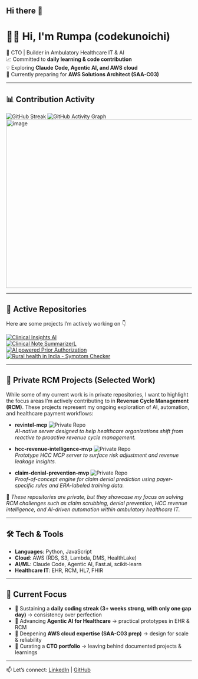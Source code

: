 ## Hi there 👋

<!--
**codekunoichi/codekunoichi** is a ✨ _special_ ✨ repository because its `README.md` (this file) appears on your GitHub profile.

Here are some ideas to get you started:

- 🔭 I’m currently working on ...
- 🌱 I’m currently learning ...
- 👯 I’m looking to collaborate on ...
- 🤔 I’m looking for help with ...
- 💬 Ask me about ...
- 📫 How to reach me: ...
- ⚡ Fun fact: ...
-->

# 👩‍💻 Hi, I'm Rumpa (codekunoichi)

🌸 CTO | Builder in Ambulatory Healthcare IT & AI  
📈 Committed to **daily learning & code contribution**  
💡 Exploring **Claude Code, Agentic AI, and AWS cloud**  
🌱 Currently preparing for **AWS Solutions Architect (SAA-C03)**

---

## 📊 Contribution Activity
![GitHub Streak](https://github-readme-streak-stats.herokuapp.com/?user=codekunoichi&theme=tokyonight)
![GitHub Activity Graph](https://github-readme-activity-graph.vercel.app/graph?username=codekunoichi&theme=tokyo-night)
<img width="1211" height="456" alt="image" src="https://github.com/user-attachments/assets/803eb6c2-c2c6-4c58-9055-7a198bc05b90" />


---

## 🚀 Active Repositories
Here are some projects I’m actively working on 👇  

[![Clinical Insights AI](https://github-readme-stats.vercel.app/api/pin/?username=codekunoichi&repo=clinical_insights_ai&theme=tokyonight)](https://github.com/codekunoichi/clinical_insights_ai)  
[![Clinical Note SummarizerL](https://github-readme-stats.vercel.app/api/pin/?username=codekunoichi&repo=clinical-notes-summarizer&theme=tokyonight)](https://github.com/codekunoichi/clinical-notes-summarizer)  
[![AI powered Prior Authorization](https://github-readme-stats.vercel.app/api/pin/?username=codekunoichi&repo=healthcare-pa-intelligence&theme=tokyonight)](https://github.com/codekunoichi/healthcare-pa-intelligence)  
[![Rural health in India - Symptom Checker](https://github-readme-stats.vercel.app/api/pin/?username=codekunoichi&repo=rural-health-ai-india&theme=tokyonight)](https://github.com/codekunoichi/rural-health-ai-india)  

---

## 🔐 Private RCM Projects (Selected Work)

While some of my current work is in private repositories, I want to highlight the focus areas I’m actively contributing to in **Revenue Cycle Management (RCM)**. These projects represent my ongoing exploration of AI, automation, and healthcare payment workflows:

- **revintel-mcp** ![Private Repo](https://img.shields.io/badge/repo-private-red?style=flat-square)  
  *AI-native server designed to help healthcare organizations shift from reactive to proactive revenue cycle management.*

- **hcc-revenue-intelligence-mvp** ![Private Repo](https://img.shields.io/badge/repo-private-red?style=flat-square)  
  *Prototype HCC MCP server to surface risk adjustment and revenue leakage insights.*

- **claim-denial-prevention-mvp** ![Private Repo](https://img.shields.io/badge/repo-private-red?style=flat-square)  
  *Proof-of-concept engine for claim denial prediction using payer-specific rules and ERA-labeled training data.*

📝 *These repositories are private, but they showcase my focus on solving RCM challenges such as claim scrubbing, denial prevention, HCC revenue intelligence, and AI-driven automation within ambulatory healthcare IT.*

---

## 🛠️ Tech & Tools
- **Languages**: Python, JavaScript  
- **Cloud**: AWS (RDS, S3, Lambda, DMS, HealthLake)  
- **AI/ML**: Claude Code, Agentic AI, Fast.ai, scikit-learn  
- **Healthcare IT**: EHR, RCM, HL7, FHIR  

---

## 🌱 Current Focus
- 🔹 Sustaining a **daily coding streak (3+ weeks strong, with only one gap day)** → consistency over perfection  
- 🔹 Advancing **Agentic AI for Healthcare** → practical prototypes in EHR & RCM  
- 🔹 Deepening **AWS cloud expertise (SAA-C03 prep)** → design for scale & reliability  
- 🔹 Curating a **CTO portfolio** → leaving behind documented projects & learnings

---

📫 Let’s connect: [LinkedIn](https://www.linkedin.com/in/rgiri/) | [GitHub](https://github.com/codekunoichi)  
